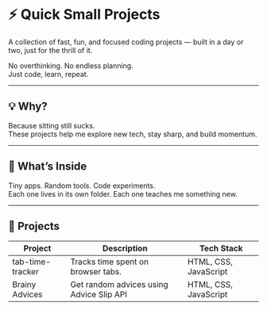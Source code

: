 # ⚡ Quick Small Projects

A collection of fast, fun, and focused coding projects — built in a day or two, just for the thrill of it.

No overthinking. No endless planning.  
Just code, learn, repeat.

---

## 💡 Why?

Because sitting still sucks.  
These projects help me explore new tech, stay sharp, and build momentum.

---

## 🧩 What’s Inside

Tiny apps. Random tools. Code experiments.  
Each one lives in its own folder. Each one teaches me something new.

---

## 🎯 Projects
| Project | Description | Tech Stack |
|--------|-------------|------------|
| tab-time-tracker| Tracks time spent on browser tabs.| HTML, CSS, JavaScript |
| Brainy Advices | Get random advices using Advice Slip API | HTML, CSS, JavaScript|
